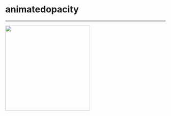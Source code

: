 # animatedopacity

----------------------------------------

<img src="https://user-images.githubusercontent.com/39526249/170947182-abe74018-6fe8-46ee-8fee-27e8e971d523.gif"  width="266" />
